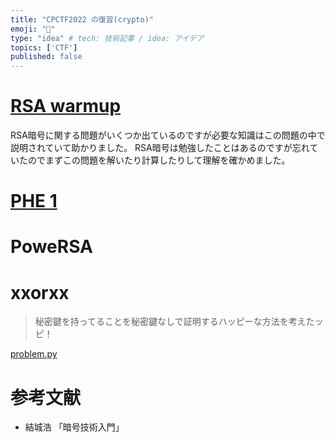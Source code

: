 ```yaml
---
title: "CPCTF2022 の復習(crypto)"
emoji: "👋"
type: "idea" # tech: 技術記事 / idea: アイデア
topics: ['CTF']
published: false
---
```


# [RSA warmup](https://cpctf.space/challenges/f5946176-3047-4b58-bf84-a4122536b2c9)



RSA暗号に関する問題がいくつか出ているのですが必要な知識はこの問題の中で説明されていて助かりました。
RSA暗号は勉強したことはあるのですが忘れていたのでまずこの問題を解いたり計算したりして理解を確かめました。

# [PHE 1](https://cpctf.space/challenges/dfab5731-6781-4017-a644-1f7685e52735)

# PoweRSA

# xxorxx

> 秘密鍵を持ってることを秘密鍵なしで証明するハッピーな方法を考えたッピ！

[problem.py](https://s3.ap-northeast-1.wasabisys.com/cpctf-problem/files/Crypto_PHE1/problem.py)



# 参考文献

- 結城浩 「暗号技術入門」
